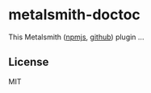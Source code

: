 
metalsmith-doctoc
===============

This Metalsmith ([npmjs](https://www.npmjs.com/package/metalsmith),
[github](https://github.com/segmentio/metalsmith)) plugin ...

## License

MIT
